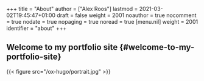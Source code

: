 +++
title = "About"
author = ["Alex Roos"]
lastmod = 2021-03-02T19:45:47+01:00
draft = false
weight = 2001
noauthor = true
nocomment = true
nodate = true
nopaging = true
noread = true
[menu.nil]
  weight = 2001
  identifier = "about"
+++

## Welcome to my portfolio site {#welcome-to-my-portfolio-site}

{{< figure src="/ox-hugo/portrait.jpg" >}}
